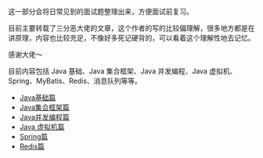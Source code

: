 这一部分会将日常见到的面试题整理出来，方便面试前复习。

目前主要转载了三分恶大佬的文章，这个作者的写的比较偏理解，很多地方都是在讲原理，内容也比较充足，不像好多死记硬背的，可以看着这个理解性地去记忆。

感谢大佬～

目前内容包括 Java 基础、Java 集合框架、Java 并发编程、Java 虚拟机、Spring、MyBatis、Redis、消息队列等等。

- [Java基础篇](/sidebar/sanfene/javase.md)
- [Java集合框架篇](/sidebar/sanfene/collection.md)
- [Java并发编程篇](/sidebar/sanfene/javathread.md)
- [Java 虚拟机篇](/sidebar/sanfene/jvm.md)
- [Spring篇](spring.md)
- [Redis篇](/sidebar/sanfene/redis.md)


